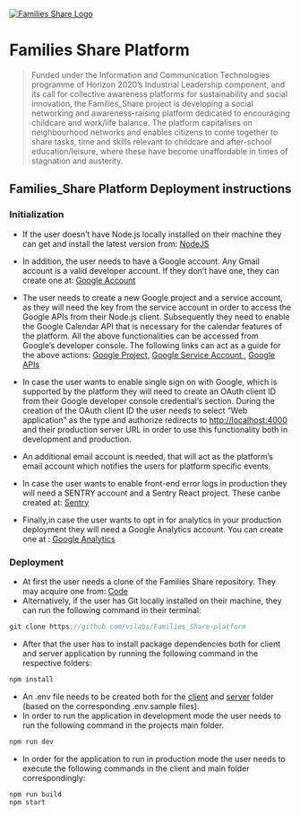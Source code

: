 <a href="https://www.families-share.eu/"><img src="https://live.comune.venezia.it/sites/live.comune.venezia.it/files/styles/tb-wall-single-style/public/field/image/FamiliesShare-1200x672.jpg?itok=rcGCGBQW" title="Families_Share" alt="Families Share Logo"></a>

# Families Share Platform

> Funded under the Information and Communication Technologies programme of Horizon 2020’s Industrial Leadership component, and its call for collective awareness platforms for sustainability and social innovation, the Families_Share project is developing a social networking and awareness-raising platform dedicated to encouraging childcare and work/life balance. The platform capitalises on neighbourhood networks and enables citizens to come together to share tasks, time and skills relevant to childcare and after-school education/leisure, where these have become unaffordable in times of stagnation and austerity.

## Families_Share Platform Deployment instructions

### Initialization
   - If the user doesn’t have Node.js locally installed on their machine they can get and install the latest version from:  [NodeJS](https://nodejs.org/en/download)

   - In addition, the user needs to have a Google account. Any Gmail account is a valid developer account. If they don’t have one, they can create one at: [Google Account](https://accounts.google.com)
  
  - The user needs to create a new Google project and a service account, as they will need the key from the service account in order to access the Google APIs from their Node.js client. Subsequently they need to enable the Google Calendar API that is necessary for the calendar features of the platform. All the above functionalities can be accessed from Google’s developer console. The following links can act as a guide for the above actions:  [Google Project](https://cloud.google.com/resource-manager/docs/creating-managing-projects), [Google Service Account ](https://cloud.google.com/iam/docs/creating-managing-service-account-keys), [Google APIs](https://support.google.com/googleapi/answer/6158841?hl=en)

   - In case the user wants to enable single sign on with Google, which is supported by the platform they will need to create an OAuth client ID from their Google developer console credential’s section. During the creation of the OAuth client ID the user needs to select “Web application” as the type and authorize redirects to <http://localhost:4000> and their production server URL in order to use this functionality both in development and production.
   
   - An additional email account is needed, that will act as the platform’s email account which notifies the users for platform specific events.
   
   - In case the user wants to enable front-end error logs in production they will need a SENTRY account and a Sentry React project. These  canbe created at: [Sentry](https://sentry.io/login)

   - Finally,in case the user wants to opt in for analytics in your production deployment they will need a Google Analytics account. You can create one at : [Google Analytics](https://analytics.google.com/analytics/web/provision/?authuser=0#/provision/create)

### Deployment
   - At first the user needs a clone of the Families Share repository. They may acquire one from: [Code](https://github.com/vilabs/Families_Share-platform)
   - Alternatively, if the user has Git locally installed on their machine, they can run the following command in their terminal:
   
```javascript
git clone https://github.com/vilabs/Families_Share-platform
```

   - After that the user has to install package dependencies both for client and server application by running the following command in the respective folders:

```javascript
npm install
```

   - An .env file needs to be created both for the [client](./.env.sample) and [server](./client/.env.sample) folder (based on the corresponding .env.sample files).
   - In order to run the application in development mode the user needs to run the following command in the projects main folder.
 
```javascript
npm run dev
```

   - In order for the application to run in production mode the user needs to execute the following commands in the client and main folder correspondingly:

```javascript
npm run build
npm start
```
